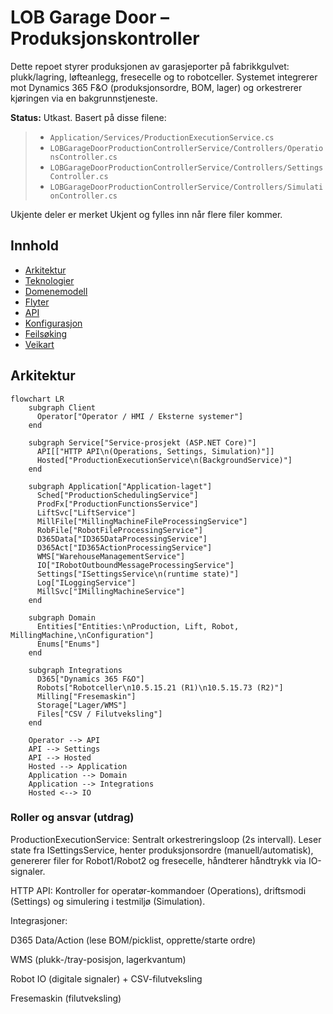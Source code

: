 # LOB Garage Door – Produksjonskontroller

Dette repoet styrer produksjonen av garasjeporter på fabrikkgulvet: plukk/lagring, løfteanlegg, fresecelle og to robotceller. Systemet integrerer mot Dynamics 365 F&O (produksjonsordre, BOM, lager) og orkestrerer kjøringen via en bakgrunnstjeneste.

**Status:** Utkast. Basert på disse filene:
> - `Application/Services/ProductionExecutionService.cs`
> - `LOBGarageDoorProductionControllerService/Controllers/OperationsController.cs`
> - `LOBGarageDoorProductionControllerService/Controllers/SettingsController.cs`
> - `LOBGarageDoorProductionControllerService/Controllers/SimulationController.cs`

Ukjente deler er merket Ukjent og fylles inn når flere filer kommer.

## Innhold
- [Arkitektur](#arkitektur)
- [Teknologier](#teknologier)
- [Domenemodell](#domenemodell)
- [Flyter](#flyter)
- [API](#api)
- [Konfigurasjon](#konfigurasjon)
- [Feilsøking](#feilsøking)
- [Veikart](#veikart)

## Arkitektur

```mermaid
flowchart LR
    subgraph Client
      Operator["Operator / HMI / Eksterne systemer"]
    end

    subgraph Service["Service-prosjekt (ASP.NET Core)"]
      API[["HTTP API\n(Operations, Settings, Simulation)"]]
      Hosted["ProductionExecutionService\n(BackgroundService)"]
    end

    subgraph Application["Application-laget"]
      Sched["ProductionSchedulingService"]
      ProdFx["ProductionFunctionsService"]
      LiftSvc["LiftService"]
      MillFile["MillingMachineFileProcessingService"]
      RobFile["RobotFileProcessingService"]
      D365Data["ID365DataProcessingService"]
      D365Act["ID365ActionProcessingService"]
      WMS["WarehouseManagementService"]
      IO["IRobotOutboundMessageProcessingService"]
      Settings["ISettingsService\n(runtime state)"]
      Log["ILoggingService"]
      MillSvc["IMillingMachineService"]
    end

    subgraph Domain
      Entities["Entities:\nProduction, Lift, Robot, MillingMachine,\nConfiguration"]
      Enums["Enums"]
    end

    subgraph Integrations
      D365["Dynamics 365 F&O"]
      Robots["Robotceller\n10.5.15.21 (R1)\n10.5.15.73 (R2)"]
      Milling["Fresemaskin"]
      Storage["Lager/WMS"]
      Files["CSV / Filutveksling"]
    end

    Operator --> API
    API --> Settings
    API --> Hosted
    Hosted --> Application
    Application --> Domain
    Application --> Integrations
    Hosted <--> IO
```

### Roller og ansvar (utdrag)

ProductionExecutionService: Sentralt orkestreringsloop (2s intervall). Leser state fra ISettingsService, henter produksjonsordre (manuell/automatisk), genererer filer for Robot1/Robot2 og fresecelle, håndterer håndtrykk via IO-signaler.

HTTP API: Kontroller for operatør-kommandoer (Operations), driftsmodi (Settings) og simulering i testmiljø (Simulation).

Integrasjoner:

D365 Data/Action (lese BOM/picklist, opprette/starte ordre)

WMS (plukk-/tray-posisjon, lagerkvantum)

Robot IO (digitale signaler) + CSV-filutveksling

Fresemaskin (filutveksling)
